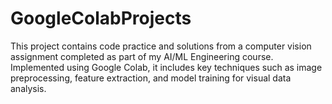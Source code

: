 # GoogleColabProjects
This project contains code practice and solutions from a computer vision assignment completed as part of my AI/ML Engineering course. 
Implemented using Google Colab, it includes key techniques such as image preprocessing, feature extraction, and model training for visual data analysis.
